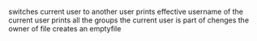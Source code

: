 switches current user to another user
prints effective username of the current user
prints all the groups the current user is part of
chenges the owner of file
creates an emptyfile
